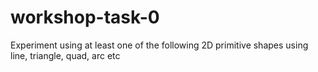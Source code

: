 # workshop-task-0
Experiment using at least one of the following 2D primitive shapes using line, triangle, quad, arc etc

